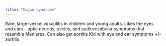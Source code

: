 ```yaml
---
title: "Cogan syndrome"
---
```

Rare, large-vessel vasculitis in children and young adults.
Likes the eyes and ears - optic neuritis, uveitis, and audiovestibular symptoms that resemble Menieres.
Can also get aortitis
Kid with eye and ear symptoms +/- aortitis


